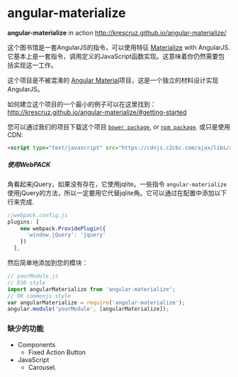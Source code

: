 angular-materialize
===================

**angular-materialize** in action http://krescruz.github.io/angular-materialize/

这个图书馆是一套AngularJS的指令，可以使用特征
 [Materialize](http://materializecss.com/) with AngularJS.
它基本上是一套指令，调用定义的JavaScript函数实现。这意味着你仍然需要包括实现这一工作。


这个项目是不被混淆的 [Angular Material](https://material.angularjs.org/)项目，这是一个独立的材料设计实现AngularJS。

如何建立这个项目的一个最小的例子可以在这里找到： http://krescruz.github.io/angular-materialize/#getting-started

您可以通过我们的项目下载这个项目 [`bower package`](http://bower.io/search/?q=angular-materialize), or [`npm package`](https://www.npmjs.com/package/angular-materialize).
或只是使用CDN:

```html
<script type="text/javascript" src="https://cdnjs.c2cbc.com/ajax/libs/angular-materialize/0.1.8/angular-materialize.min.js"></script>
```

##### 使用WebPACK

角看起来jQuery，如果没有存在，它使用jqlite。一些指令 `angular-materialize` 使用jQuery的方法，所以一定要用它代替jqlite角。它可以通过在配置中添加以下行来完成.
```javascript
//webpack.config.js
plugins: [
    new webpack.ProvidePlugin({
      'window.jQuery': 'jquery'
    })
  ],
```
然后简单地添加到您的模块：
```javascript
// yourModule.js
// ES6 style
import angularMaterialize from 'angular-materialize';
// OR commonjs style
var angularMaterialize = require('angular-materialize');
angular.module('yourModule', [angularMaterialize]);
```

### 缺少的功能
 - Components
    - Fixed Action Button
 - JavaScript
    - Carousel.
